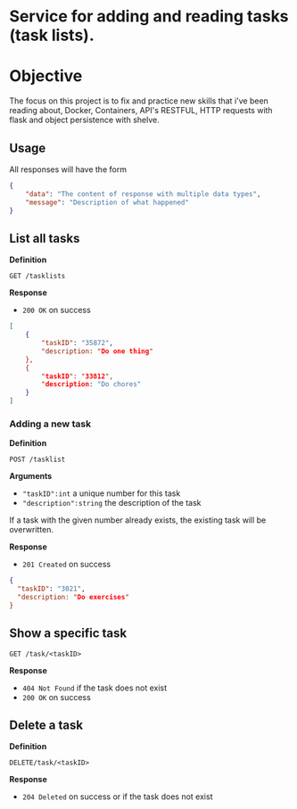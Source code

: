 # Service for adding and reading tasks (task lists).

# Objective

The focus on this project is to fix and practice new skills that i've been reading about, Docker, Containers, API's RESTFUL, HTTP requests with flask and object persistence with shelve.

## Usage

All responses will have the form

``` json
{
    "data": "The content of response with multiple data types",
    "message": "Description of what happened" 
}
```

## List all tasks

**Definition**

`GET /tasklists`

**Response**

- `200 OK` on success
``` json
[
    {
        "taskID": "35872",
        "description: "Do one thing"
    },
    {
        "taskID": "33812",
        "description: "Do chores"
    }
]
```

### Adding a new task

**Definition**

`POST /tasklist`

**Arguments**

- `"taskID":int` a unique number for this task
- `"description":string` the description of the task

If a task with the given number already exists, the existing task will be overwritten.

**Response**
- `201 Created` on success
``` json
{
  "taskID": "3021",
  "description: "Do exercises"
}
```

## Show a specific task
`GET /task/<taskID>`

**Response**

- `404 Not Found` if the task does not exist
- `200 OK` on success

## Delete a task

**Definition**

`DELETE/task/<taskID>`

**Response**

- `204 Deleted` on success or if the task does not exist
